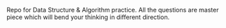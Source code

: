 Repo for Data Structure & Algorithm practice.
All the questions are master piece which will bend your thinking in different direction.
